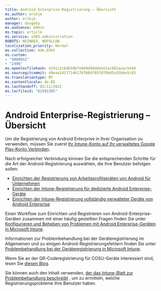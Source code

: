 ```yaml
---
title: Android Enterprise-Registrierung – Übersicht
ms.author: erikje
author: erikje
manager: dougeby
ms.audience: Admin
ms.topic: article
ms.service: o365-administration
ROBOTS: NOINDEX, NOFOLLOW
localization_priority: Normal
ms.collection: Adm_O365
ms.custom:
- "9000652"
- "2496"
ms.openlocfilehash: 419112cb4b50b7eb09d9ddeb5e1ac801aaac544d
ms.sourcegitcommit: 49eaa1417714617d768df85fd79b65e35b6e5c83
ms.translationtype: MT
ms.contentlocale: de-DE
ms.lasthandoff: 02/11/2022
ms.locfileid: "62581365"
---
```

# <a name="android-enterprise-enrollment---overview"></a>Android Enterprise-Registrierung – Übersicht

Um die Registrierung von Android Enterprise in Ihrer Organisation zu verwenden, müssen Sie zuerst [Ihr Intune-Konto auf Ihr verwaltetes Google Play-Konto Verbinden](https://docs.microsoft.com/intune/enrollment/connect-intune-android-enterprise). 

Nach erfolgreicher Verbindung können Sie die entsprechenden Schritte für die Art der Android-Registrierung auswählen, die Ihre Benutzer befolgen sollen:

- [Einrichten der Registrierung von Arbeitsprofilgeräten von Android für Unternehmen](https://docs.microsoft.com/intune/enrollment/android-work-profile-enroll)
- [Einrichten der Intune-Registrierung für dedizierte Android Enterprise-Geräte](https://docs.microsoft.com/intune/enrollment/android-kiosk-enroll)
- [Einrichten der Intune-Registrierung vollständig verwalteter Geräte von Android Enterprise](https://docs.microsoft.com/intune/enrollment/android-fully-managed-enroll)

Einen Workflow zum Einrichten und Registrieren von Android-Enterprise-Geräten zusammen mit einer häufig gestellten Fragen finden Sie unter [Konfigurieren und Beheben von Problemen mit Android Enterprise-Geräten in Microsoft Intune](https://support.microsoft.com/help/4476974/configuring-and-troubleshooting-android-enterprise-devices-in-intune).

Informationen zur Problembehandlung bei der Geräteregistrierung im Allgemeinen und zu einigen Android-Registrierungsfehlern finden Sie unter [Problembehandlung bei der Geräteregistrierung in Microsoft Intune](https://docs.microsoft.com/intune/enrollment/troubleshoot-device-enrollment-in-intune).

Wenn Sie an der QR-Coderegistrierung für COSU-Geräte interessiert sind, lesen Sie [diesen Blog](https://techcommunity.microsoft.com/t5/Intune-Customer-Success/COSU-Configuration-and-Enrollment-using-the-QR-code-enrollment/ba-p/280184).

Sie können auch den Inhalt verwenden, [der das Intune-Blatt zur Problembehandlung beschreibt](https://docs.microsoft.com/intune/fundamentals/help-desk-operators) , um zu ermitteln, welche Registrierungsprobleme Ihre Benutzer haben.